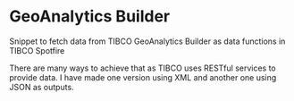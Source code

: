  # GeoAnalytics Builder
Snippet to fetch data from TIBCO GeoAnalytics Builder as data functions in TIBCO Spotfire

There are many ways to achieve that as TIBCO uses RESTful services to provide data.
I have made one version using XML and another one using JSON as outputs.
